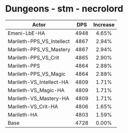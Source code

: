 # Dungeons - stm - necrolord
| Actor | DPS | Increase |
|---|:---:|:---:|
|Emeni-LbE-HA|4948|4.65%|
|Marileth-PPS_VS_Intellect|4867|2.94%|
|Marileth-PPS_VS_Mastery|4867|2.94%|
|Marileth-PPS_VS_Crit|4865|2.90%|
|Marileth-PPS|4864|2.88%|
|Marileth-PPS_VS_Magic|4864|2.88%|
|Marileth-VS_Intellect-HA|4809|1.71%|
|Marileth-VS_Magic-HA|4809|1.71%|
|Marileth-VS_Mastery-HA|4809|1.71%|
|Marileth-VS_Crit-HA|4806|1.65%|
|Marileth-HA|4803|1.59%|
|Base|4728|0.00%|
